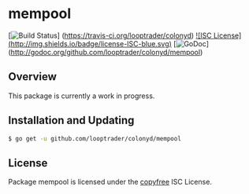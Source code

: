 mempool
=======

[![Build Status](http://img.shields.io/travis/looptrader/colonyd.svg)]
(https://travis-ci.org/looptrader/colonyd) [![ISC License]
(http://img.shields.io/badge/license-ISC-blue.svg)](http://copyfree.org)
[![GoDoc](https://img.shields.io/badge/godoc-reference-blue.svg)]
(http://godoc.org/github.com/looptrader/colonyd/mempool)

## Overview

This package is currently a work in progress.

## Installation and Updating

```bash
$ go get -u github.com/looptrader/colonyd/mempool
```

## License

Package mempool is licensed under the [copyfree](http://copyfree.org) ISC
License.
